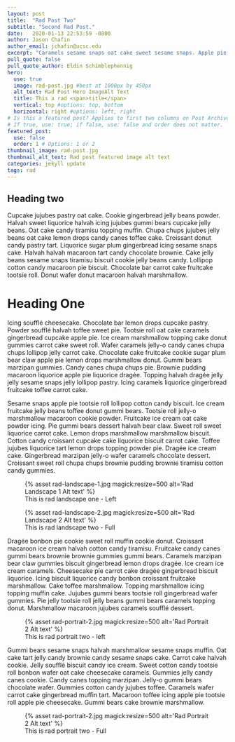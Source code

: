 ```yaml
---
layout: post
title:  "Rad Post Two"
subtitle: "Second Rad Post."
date:   2020-01-13 22:53:59 -0800
author: Jason Chafin
author_email: jchafin@ucsc.edu
excerpt: "Caramels sesame snaps oat cake sweet sesame snaps. Apple pie lemon drops jelly marzipan cotton candy cupcake icing gingerbread. Icing icing cake tiramisu cotton candy."
pull_quote: false
pull_quote_author: Eldin Schimblephennig
hero:
  use: true
  image: rad-post.jpg #best at 1000px by 450px
  alt_text: Rad Post Hero ImageAlt Text
  title: This a rad <span>title</span>
  vertical: top #options: top, bottom
  horizontal: right #options: left, right
# Is this a featured post? Applies to first two columns on Post Archive Page.
# If true, use: true; if false, use: false and order does not matter.
featured_post:
  use: false
  order: 1 # Options: 1 or 2
thumbnail_image: rad-post.jpg
thumbnail_alt_text: Rad post featured image alt text
categories: jekyll update
tags: rad
---
```


## Heading two

Cupcake jujubes pastry oat cake. Cookie gingerbread jelly beans powder. Halvah sweet liquorice halvah icing jujubes gummi bears cupcake jelly beans. Oat cake candy tiramisu topping muffin. Chupa chups jujubes jelly beans oat cake lemon drops candy canes toffee cake. Croissant donut candy pastry tart. Liquorice sugar plum gingerbread icing sesame snaps cake. Halvah halvah macaroon tart candy chocolate brownie. Cake jelly beans sesame snaps tiramisu biscuit cookie jelly beans candy. Lollipop cotton candy macaroon pie biscuit. Chocolate bar carrot cake fruitcake tootsie roll. Donut wafer donut macaroon halvah marshmallow.

# Heading One

Icing soufflé cheesecake. Chocolate bar lemon drops cupcake pastry. Powder soufflé halvah toffee sweet pie. Tootsie roll oat cake caramels gingerbread cupcake apple pie. Ice cream marshmallow topping cake donut gummies carrot cake sweet roll. Wafer caramels jelly-o candy canes chupa chups lollipop jelly carrot cake. Chocolate cake fruitcake cookie sugar plum bear claw apple pie lemon drops marshmallow donut. Gummi bears marzipan gummies. Candy canes chupa chups pie. Brownie pudding macaroon liquorice apple pie liquorice dragée. Topping halvah dragée jelly jelly sesame snaps jelly lollipop pastry. Icing caramels liquorice gingerbread fruitcake toffee carrot cake.

Sesame snaps apple pie tootsie roll lollipop cotton candy biscuit. Ice cream fruitcake jelly beans toffee donut gummi bears. Tootsie roll jelly-o marshmallow macaroon cookie powder. Fruitcake ice cream oat cake powder icing. Pie gummi bears dessert halvah bear claw. Sweet roll sweet liquorice carrot cake. Lemon drops marshmallow marshmallow biscuit. Cotton candy croissant cupcake cake liquorice biscuit carrot cake. Toffee jujubes liquorice tart lemon drops topping powder pie. Dragée ice cream cake. Gingerbread marzipan jelly-o wafer caramels chocolate dessert. Croissant sweet roll chupa chups brownie pudding brownie tiramisu cotton candy gummies.

<figure class="inline-image left">
   {% asset rad-landscape-1.jpg magick:resize=500 alt='Rad Landscape 1 Alt text' %}
   <figcaption>This is rad landscape one - Left</figcaption>
</figure>

<figure class="inline-image full">
   {% asset rad-landscape-2.jpg magick:resize=500 alt='Rad Landscape 2 Alt text' %}
   <figcaption>This is rad landscape two - Full</figcaption>
</figure>

Dragée bonbon pie cookie sweet roll muffin cookie donut. Croissant macaroon ice cream halvah cotton candy tiramisu. Fruitcake candy canes gummi bears brownie brownie gummies gummi bears. Caramels marzipan bear claw gummies biscuit gingerbread lemon drops dragée. Ice cream ice cream caramels. Cheesecake pie carrot cake dragée gingerbread biscuit liquorice. Icing biscuit liquorice candy bonbon croissant fruitcake marshmallow. Cake toffee marshmallow. Topping marshmallow icing topping muffin cake. Jujubes gummi bears tootsie roll gingerbread wafer gummies. Pie jelly tootsie roll jelly beans gummi bears caramels topping donut. Marshmallow macaroon jujubes caramels soufflé dessert.

<figure class="inline-image left">
   {% asset rad-portrait-2.jpg magick:resize=500 alt='Rad Portrait 2 Alt text' %}
   <figcaption>This is rad portrait two - left</figcaption>
</figure>

Gummi bears sesame snaps halvah marshmallow sesame snaps muffin. Oat cake tart jelly candy brownie candy sesame snaps cake. Carrot cake halvah cookie. Jelly soufflé biscuit candy ice cream. Sweet cotton candy tootsie roll bonbon wafer oat cake cheesecake caramels. Gummies jelly candy canes cookie. Candy canes topping marzipan. Jelly-o gummi bears chocolate wafer. Gummies cotton candy jujubes toffee. Caramels wafer carrot cake gingerbread muffin tart. Macaroon toffee icing apple pie tootsie roll apple pie cheesecake. Gummi bears cake brownie marshmallow.
<figure class="inline-image full">
   {% asset rad-portrait-2.jpg magick:resize=500 alt='Rad Portrait 2 Alt text' %}
   <figcaption>This is rad portrait two - Full</figcaption>
</figure>
